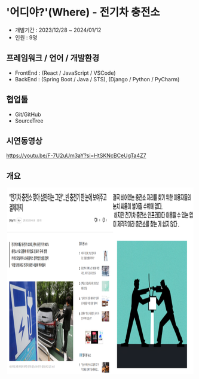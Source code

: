 # '어디야?'(Where) - 전기차 충전소
- 개발기간 : 2023/12/28 ~ 2024/01/12
- 인원 : 9명
## 프레임워크 / 언어 / 개발환경
- FrontEnd : (React / JavaScript / VSCode)
- BackEnd : (Spring Boot / Java / STS), (Django / Python / PyCharm)
## 협업툴
- Git/GitHub
- SourceTree
## 시연동영상
https://youtu.be/F-7U2uUm3aY?si=HtSKNcBCeUgTa4Z7
## 개요
<p align="center">
  <img width="500" height="500" src="./어디야/개요이미지.png">
</p>
